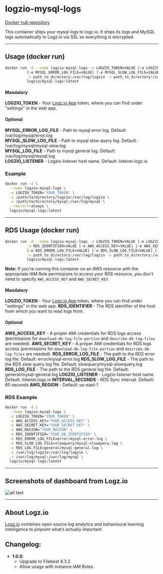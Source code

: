 logzio-mysql-logs
=========================

[Docker hub repository](https://hub.docker.com/r/logzio/mysql-logs/)

This container ships your mysql logs to logz.io.
It ships its logs and MySQL logs automatically to Logz.io via SSL so everything is encrypted.


***
## Usage (docker run)

```bash
docker run -d --name logzio-mysql-logs -e LOGZIO_TOKEN=VALUE [-e LOGZIO_LISTENER=VALUE] \
          [-e MYSQL_ERROR_LOG_FILE=VALUE] [-e MYSQL_SLOW_LOG_FILE=VALUE] [-e MYSQL_LOG_FILE=VALUE] \
          -v path_to_directory:/var/log/logzio -v path_to_directory:/var/log/mysql \
          logzio/mysql-logs:latest
```

#### Mandatory<br>
**LOGZIO_TOKEN** - Your [Logz.io App](https://app.logz.io) token, where you can find under "settings" in the web app.<br>

#### Optional<br>
**MYSQL_ERROR_LOG_FILE** - Path to mysql error log. Default: /var/log/mysql/error.log<br>
**MYSQL_SLOW_LOG_FILE** - Path to mysql slow query log. Default: /var/log/mysql/mysql-slow.log<br>
**MYSQL_LOG_FILE** - Path to mysql general log. Default: /var/log/mysql/mysql.log<br>
**LOGZIO_LISTENER** - Logzio listener host name. Default: listener.logz.io<br>


### Example
```bash
docker run -d \
  --name logzio-mysql-logs \
  -e LOGZIO_TOKEN="YOUR_TOKEN" \
  -v /path/to/directory/logzio:/var/log/logzio \
  -v /path/to/directory/mysql:/var/log/mysql \
  --restart=always \
  logzio/mysql-logs:latest
```

***
## RDS Usage (docker run)

```bash
docker run -d --name logzio-mysql-logs -e LOGZIO_TOKEN=VALUE [-e LOGZIO_LISTENER=VALUE] \
          -e RDS_IDENTIFIER=VALUE [-e AWS_ACCESS_KEY=VALUE] [-e AWS_SECRET_KEY=VALUE] [-e AWS_REGION=VALUE] \
          [-e RDS_ERROR_LOG_FILE=VALUE] [-e RDS_SLOW_LOG_FILE=VALUE] [-e RDS_LOG_FILE=VALUE] \
          -v path_to_directory:/var/log/logzio -v path_to_directory:/var/log/mysql \
          logzio/mysql-logs:latest
```

**Note:** If you're running this container on an AWS resource with the appropriate IAM Role permissions to access your RDS resource, you don't need to specify `AWS_ACCESS_KEY` and `AWS_SECRET_KEY`.

#### Mandatory

**LOGZIO_TOKEN** - Your [Logz.io App](https://app.logz.io) token, where you can find under "settings" in the web app.
**RDS_IDENTIFIER** - The RDS identifier of the host from which you want to read logs from.

#### Optional
**AWS_ACCESS_KEY** - A proper AMI credentials for RDS logs access (permissions for `download-db-log-file-portion` and `describe-db-log-files` are needed).
**AWS_SECRET_KEY** - A proper AMI credentials for RDS logs access (permissions for `download-db-log-file-portion` and `describe-db-log-files` are needed).
**RDS_ERROR_LOG_FILE** - The path to the RDS error log file. Default: error/mysql-error.log 
**RDS_SLOW_LOG_FILE** - The path to the RDS slow query log file. Default: slowquery/mysql-slowquery.log
**RDS_LOG_FILE** - The path to the RDS general log file. Default: general/mysql-general.log
**LOGZIO_LISTENER** - Logzio listener host name. Default: listener.logz.io
**INTERVAL_SECONDS** - RDS Sync interval. Default: 60 seconds
**AWS_REGION** - Default: us-east-1

### RDS Example
```bash
docker run -d \
  --name logzio-mysql-logs \
  -e LOGZIO_TOKEN="YOUR_TOKEN" \
  -e AWS_ACCESS_KEY="YOUR_ACCESS_KEY" \
  -e AWS_SECRET_KEY="YOUR_SECRET_KEY" \
  -e AWS_REGION="YOUR_REGION" \
  -e RDS_IDENTIFIER="YOUR_DB_IDENTIFIER" \
  -e RDS_ERROR_LOG_FILE=error/mysql-error.log \
  -e RDS_SLOW_LOG_FILE=slowquery/mysql-slowquery.log \
  -e RDS_LOG_FILE=general/mysql-general.log \
  -v /var/log/logzio:/var/log/logzio \
  -v /var/log/mysql:/var/log/mysql \
  logzio/mysql-logs:latest
```

***
## Screenshots of dashboard from Logz.io
![alt text](https://images.contentful.com/50k90z6lk1k7/5M1Ayh1HxYuiY8soCgCCMc/fcaf1eb5fa28f98ec24a26fe96b222ac/mysql_monitor_dash.png?h=250& "Logz.io Dashboard")
***
## About Logz.io
[Logz.io](https://logz.io) combines open source log analytics and behavioural learning intelligence to pinpoint what’s actually important

## Changelog:
- **1.0.0**:
  - Upgrade to Filebeat 8.3.2.
  - Allow usage with instance IAM Roles.
